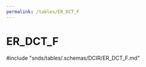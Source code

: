 ```yaml
---
permalink: /tables/ER_DCT_F
---
```

# ER\_DCT\_F
<!-- SPDX-License-Identifier: MPL-2.0 -->

<!-- ATTENTION : Ne pas supprimer ou modifier la ligne ci-dessous -->
#include "snds/tables/.schemas/DCIR/ER_DCT_F.md"
<!-- ATTENTION : Ne pas supprimer ou modifier la ligne ci-dessus -->
